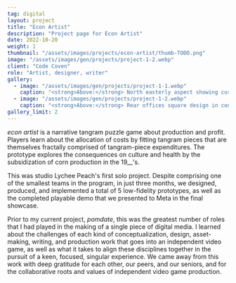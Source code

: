```yaml
---
tag: digital
layout: project
title: "Econ Artist"
description: "Project page for Econ Artist"
date: 2022-10-20
weight: 1
thumbnail: "/assets/images/projects/econ-artist/thumb-TODO.png"
image: "/assets/images/gen/projects/project-1-2.webp"
client: "Code Coven"
role: "Artist, designer, writer"
gallery:
  - image: "/assets/images/gen/projects/project-1-1.webp"
    caption: "<strong>Above:</strong> North easterly aspect showing curved design"
  - image: "/assets/images/gen/projects/project-1-2.webp"
    caption: "<strong>Above:</strong> Rear offices square design in contrast"
gallery_limit: 2
---
```


_econ artist_ is a narrative tangram puzzle game about production and profit. Players learn about the allocation of costs by fitting tangram pieces that are themselves fractally comprised of tangram-piece expenditures. The prototype explores the consequences on culture and health by the subsidization of corn production in the 19__'s.

This was studio Lychee Peach's first solo project. Despite comprising one of the smallest teams in the program, in just three months, we designed, produced, and implemented a total of 5 low-fidelity prototypes, as well as the completed playable demo that we presented to Meta in the final showcase.

Prior to my current project, *pomdate*, this was the greatest number of roles that I had played in the making of a single piece of digital media. I learned about the challenges of each kind of conceptualization, design, asset-making, writing, and production work that goes into an independent video game, as well as what it takes to align these disciplines together in the pursuit of a keen, focused, singular experience. We came away from this work with deep gratitude for each other, our peers, and our seniors, and for the collaborative roots and values of independent video game production.